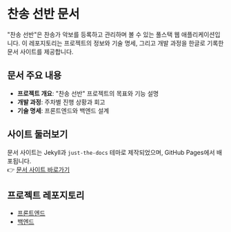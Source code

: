 # 찬송 선반 문서

"찬송 선반"은 찬송가 악보를 등록하고 관리하며 볼 수 있는 풀스택 웹 애플리케이션입니다.
이 레포지토리는 프로젝트의 정보와 기술 명세, 그리고 개발 과정을 한글로 기록한 문서 사이트를 제공합니다.

## 문서 주요 내용

- **프로젝트 개요**: "찬송 선반" 프로젝트의 목표와 기능 설명
- **개발 과정**: 주차별 진행 상황과 회고
- **기술 명세**: 프론트엔드와 백엔드 설계

## 사이트 둘러보기

문서 사이트는 Jekyll과 `just-the-docs` 테마로 제작되었으며, GitHub Pages에서 배포됩니다.  
👉 [문서 사이트 바로가기](https://HymnShelf.github.io)

## 프로젝트 레포지토리

- [프론트엔드](https://github.com/HymnShelf/hymn-shelf-frontend)
- [백엔드](https://github.com/HymnShelf/hymn-shelf-backend)
